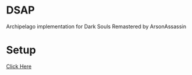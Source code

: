 # DSAP
Archipelago implementation for Dark Souls Remastered by ArsonAssassin

# Setup
[Click Here](https://github.com/ArsonAssassin/Archipelago.Core/wiki/How-to-start-playing-a-game-using-this-library)
